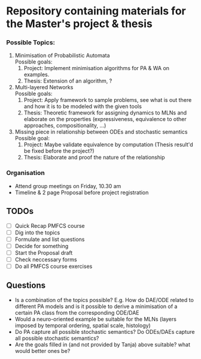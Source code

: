 # Repository containing materials for the Master's project & thesis

### Possible Topics:  
1. Minimisation of Probabilistic Automata  
    Possible goals: 
    1. Project: Implement minimisation algorithms for PA & WA on examples.  
    2. Thesis: Extension of an algorithm, ?  
2. Multi-layered Networks  
    Possible goals: 
    1. Project: Apply framework to sample problems, see what is out there and how it is to be modeled with the given tools  
    2. Thesis: Theoretic framework for assigning dynamics to MLNs and elaborate on the properties (expressiveness, equivalence to other approaches, compositionality, ...)  
3. Missing piece in relationship between ODEs and stochastic semantics  
    Possible goal:  
    1. Project: Maybe validate equivalence by computation (Thesis result'd be fixed before the project?)  
    2. Thesis: Elaborate and proof the nature of the relationship   


### Organisation  
- Attend group meetings on Friday, 10.30 am  
- Timeline & 2 page Proposal before project registration

## TODOs  
- [ ] Quick Recap PMFCS course  
- [ ] Dig into the topics  
- [ ] Formulate and list questions  
- [ ] Decide for something  
- [ ] Start the Proposal draft  
- [ ] Check neccessary forms  
- [ ] Do all PMFCS course exercises  

## Questions  
- Is a combination of the topics possible? E.g. How do DAE/ODE related to different PA models and is it possible to derive a minimisation of a certain PA class from the corresponding ODE/DAE    
- Would a neuro-oriented example be suitable for the MLNs (layers imposed by temporal ordering, spatial scale, histology)  
- Do PA capture all possible stochastic semantics? Do ODEs/DAEs capture all possible stochastic semantics?  
- Are the goals filled in (and not provided by Tanja) above suitable? what would better ones be?
